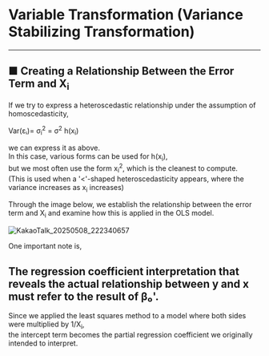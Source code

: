# Variable Transformation (Variance Stabilizing Transformation)
---
## ■ Creating a Relationship Between the Error Term and X<sub>i</sub>

If we try to express a heteroscedastic relationship under the assumption of homoscedasticity,

Var(εᵢ)= σ<sub>i</sub><sup>2</sup>
       = σ<sup>2</sup> h(x<sub>i</sub>)

we can express it as above.  
In this case, various forms can be used for h(x<sub>i</sub>),  
but we most often use the form x<sub>i</sub><sup>2</sup>, which is the cleanest to compute.  
(This is used when a '<'-shaped heteroscedasticity appears, where the variance increases as x<sub>i</sub> increases)

Through the image below, we establish the relationship between the error term and X<sub>i</sub> and examine how this is applied in the OLS model.

![KakaoTalk_20250508_222340657](https://github.com/user-attachments/assets/35d4c0c7-d96a-4352-91fc-f758b5cdd866)

One important note is,
## The regression coefficient interpretation that reveals the actual relationship between y and x must refer to the result of β₀'.
Since we applied the least squares method to a model where both sides were multiplied by 1/X<sub>i</sub>,  
the intercept term becomes the partial regression coefficient we originally intended to interpret.
